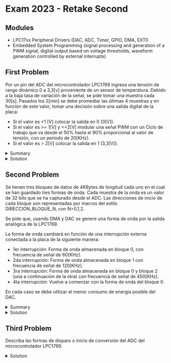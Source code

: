 # Exam 2023 - Retake Second

## Modules

- LPC17xx Peripheral Drivers (DAC, ADC, Timer, GPIO, DMA, EXTI)
- Embedded System Programming (signal processing and generation of a PWM signal, digital output based on voltage thresholds, waveform generation controlled by external interrupts)

## First Problem

Por un pin del ADC del microcontrolador LPC1769 ingresa una tensión de rango dinámico 0 a 3,3[v] proveniente de un sensor de temperatura. Debido a la baja tasa de variación de la señal, se pide tomar una muestra cada 30[s]. Pasados los 2[min] se debe promediar las últimas 4 muestras y en función de este valor, tomar una decisión sobre una salida digital de la placa:

- Si el valor es <1 [V] colocar la salida en 0 (0[V]).
- Si el valor es >= 1[V] y <=2[V] modular una señal PWM con un Ciclo de trabajo que va desde el 50% hasta el 90% proporcional al valor de tensión, con un periodo de 20[KHz].
- Si el valor es > 2[V] colocar la salida en 1 (3,3[V]).

<details><summary>Summary</summary>

Using the ADC, timers, and GPIOs of the LPC1769, this program should:

1. Sample a voltage signal every 30 seconds using the ADC.
2. After 2 minutes, calculate the average of the last 4 samples.
3. Based on the average voltage:
   - If **< 1V**, set the digital output pin to **0V**.
   - If **between 1V and 2V**, generate a **20 kHz PWM** with a duty cycle proportional to the voltage.
   - If **> 2V**, set the digital output pin to **3.3V**.
4. Handle the generation of the PWM signal using interrupts and timers.

Considering that:

1. Commented code: Ensure clarity in how each module works.
2. Efficient design: Optimize the ADC sampling and PWM signal generation process.

</details>

<details><summary>Solution</summary>

```c
/**
* @file r2-2023-ex1.c
* @brief Solution for the First Problem of the Retake for the Second 2023 Exam from Digital Electronics 3
* @author Ignacio Ledesma
* @license MIT
* @date 2024-11
*/

#include "LPC17xx.h"
#include "lpc17xx_adc.h"
#include "lpc17xx_gpio.h"
#include "lpc17xx_timer.h"
#include "lpc17xx_pinsel.h"

// Define ADC channel and digital output pin
#define ADC_CHANNEL_2 2              // ADC channel
#define OUTPUT_PIN (1 << 20)         // Assuming the output pin is P0.20
#define OUTPUT 1                     // Output pin configuration

#define N_SAMPLES 4                  // Number of samples for averaging

// Frequencies and times
#define ADC_FREQ 100000              // ADC sampling frequency (100 kHz)
#define PWM_PERIOD 50                // 1/20 kHz = 50 us

// Variables for storing samples and average
float samples[N_SAMPLES] = {0};      // Array for the last 4 samples
uint8_t index = 0;                  // Index for the sample array

// Function prototypes
void config_pins(void);
void init_adc(void);
void init_timer0(void);
void init_timer1(void);
float read_average(void);
void process_output(float average);
void update_sample(void);

int main(void) {
    // Initialization
    SystemInit();
    config_pins();
    init_adc();
    init_timer0();
    init_timer1();

    while (1) {
        // The main loop is controlled by timer interrupts
    }

    return 0;
}

void config_pins(void) {
    // Digital Output
    PINSEL_CFG_Type pin;
    pin.Portnum = PINSEL_PORT_0;
    pin.Pinnum = PINSEL_PIN_20;
    pin.Funcnum = PINSEL_FUNC_0; // GPIO
    pin.Pinmode = PINSEL_PINMODE_PULLDOWN;
    pin.OpenDrain = PINSEL_PINMODE_NORMAL;
    PINSEL_ConfigPin(&pin);
    GPIO_SetDir(PINSEL_PORT_0, OUTPUT_PIN, OUTPUT);  // Set P0.20 as output

    // ADC Channel 2
    pin.Pinnum = PINSEL_PIN_25; // Channel 2
    pin.Funcnum = PINSEL_FUNC_1; // ADC
    pin.Pinmode = PINSEL_PINMODE_TRISTATE; // Avoid imprecisions
    PINSEL_ConfigPin(&pin);
}

void init_adc(void) {
    ADC_Init(LPC_ADC, ADC_FREQ);
    ADC_ChannelCmd(LPC_ADC, ADC_CHANNEL_2, ENABLE);  // Enable ADC channel 2
}

void init_timer0(void) {
    TIM_TIMERCFG_Type timer_cfg;
    TIM_MATCHCFG_Type match_cfg;

    // Configure Timer0 for interrupts every 30 seconds
    timer_cfg.PrescaleOption = TIM_PRESCALE_USVAL;
    timer_cfg.PrescaleValue = 1000000;  // 1 second
    TIM_Init(LPC_TIM0, TIM_TIMER_MODE, &timer_cfg);

    // Set Match0 to occur every 30 seconds
    match_cfg.MatchChannel = 0;
    match_cfg.IntOnMatch = ENABLE;
    match_cfg.ResetOnMatch = ENABLE;
    match_cfg.StopOnMatch = DISABLE;
    match_cfg.MatchValue = 30;  // 30 seconds
    TIM_ConfigMatch(LPC_TIM0, &match_cfg);

    TIM_Cmd(LPC_TIM0, ENABLE);
    NVIC_EnableIRQ(TIMER0_IRQn);
}

void init_timer1(void) {
    TIM_TIMERCFG_Type timer_cfg;
    TIM_MATCHCFG_Type match_cfg;

    // Configure Timer1 for PWM generation
    timer_cfg.PrescaleOption = TIM_PRESCALE_USVAL;
    timer_cfg.PrescaleValue = 1;  // 1 microsecond per tick
    TIM_Init(LPC_TIM1, TIM_TIMER_MODE, &timer_cfg);

    // Match0 = duty cycle end
    match_cfg.MatchChannel = 0;
    match_cfg.IntOnMatch = ENABLE;
    match_cfg.ResetOnMatch = DISABLE;
    match_cfg.StopOnMatch = DISABLE;
    match_cfg.MatchValue = 25;  // Duty cycle starts at 50% minimum
    TIM_ConfigMatch(LPC_TIM1, &match_cfg);

    // Match1 = new cycle
    match_cfg.MatchChannel = 1;
    match_cfg.IntOnMatch = ENABLE;
    match_cfg.ResetOnMatch = ENABLE;
    match_cfg.StopOnMatch = DISABLE;
    match_cfg.MatchValue = PWM_PERIOD;
    TIM_ConfigMatch(LPC_TIM1, &match_cfg);

    NVIC_EnableIRQ(TIMER1_IRQn);
}

void TIMER0_IRQHandler(void) {
    update_sample();  // Update ADC sample

    // After 2 minutes (4 samples), calculate the average and process the output
    if (index == 4) {
        index = 0;  // Reset index
        float average = read_average();
        process_output(average);
    }

    TIM_ClearIntPending(LPC_TIM0, TIM_MR0_INT);
}

void update_sample(void) {
    ADC_StartCmd(LPC_ADC, ADC_START_NOW);

    // Wait for conversion to complete
    while (!ADC_ChannelGetStatus(LPC_ADC, ADC_CHANNEL_2, ADC_DATA_DONE));

    uint16_t adc_value = ADC_ChannelGetData(LPC_ADC, ADC_CHANNEL_2);
    float voltage = (adc_value / 4095.0) * 3.3; // Convert ADC to voltage

    samples[index] = voltage;
    index++;
}

float read_average(void) {
    float sum = 0;
    for (int i = 0; i < 4; i++) {
        sum += samples[i];
    }
    return sum / 4;
}

void process_output(float average) {
    if (average < 1.0) {
        // Disable Timer1
        TIM_Cmd(LPC_TIM1, DISABLE);
        // Set digital output to 0V
        GPIO_ClearValue(PINSEL_PORT_0, OUTPUT_PIN);
    } else if (average >= 1.0 && average <= 2.0) {
        // Generate PWM with duty cycle proportional to average
        uint32_t duty_cycle_time = (50 + (40 * (average - 1.0))) * 50;  // Duty cycle 50%-90%
        TIM_UpdateMatchValue(LPC_TIM1, 0, duty_cycle_time);
        TIM_ResetCounter(LPC_TIM1);
        TIM_Cmd(LPC_TIM1, ENABLE);
    } else {
        // Disable Timer1
        TIM_Cmd(LPC_TIM1, DISABLE);
        // Set digital output to 3.3V
        GPIO_SetValue(PINSEL_PORT_0, OUTPUT_PIN);
    }
}

void TIMER1_IRQHandler(void) {
    if (TIM_GetIntStatus(LPC_TIM1, TIM_MR0_INT)) {
        GPIO_ClearValue(PINSEL_PORT_0, OUTPUT_PIN);  // Set output to 0
        TIM_ClearIntPending(LPC_TIM1, TIM_MR0_INT);
    } else {
        GPIO_SetValue(PINSEL_PORT_0, OUTPUT_PIN);  // Set output to 1
        TIM_ClearIntPending(LPC_TIM1, TIM_MR1_INT);
    }
}
```
</details>

## Second Problem

Se tienen tres bloques de datos de 4KBytes de longitud cada uno en el cual se han guardado tres formas de onda. Cada muestra de la onda es un valor de 32 bits que se ha capturado desde el ADC. Las direcciones de inicio de cada bloque son representadas por macros del estilo DIRECCION_BLOQUE_N, con N=0,1,2.

Se pide que, usando DMA y DAC se genere una forma de onda por la salida analógica de la LPC1769.

La forma de onda cambiará en función de una interrupción externa conectada a la placa de la siguiente manera:

- 1er interrupción: Forma de onda almacenada en bloque 0, con frecuencia de señal de 60[KHz].
- 2da interrupción: Forma de onda almacenada en bloque 1 con frecuencia de señal de 120[KHz].
- 3ra interrupción: Forma de onda almacenada en bloque 0 y bloque 2 (una a continuación de la otra) con frecuencia de señal de 450[KHz].
- 4ta interrupción: Vuelve a comenzar con la forma de onda del bloque 0.

En cada caso se debe utilizar el menor consumo de energía posible del DAC.

<details><summary>Summary</summary>

The task requires generating waveforms using data stored in three memory blocks and outputting them via the DAC. DMA handles data transfers, and external interrupts control waveform selection and frequency changes. The implementation ensures minimal power consumption by using the DAC's low-power mode and efficient memory-to-peripheral data management. The requirements are:

1. Use the DAC in low-power mode to minimize power consumption.
2. Coordinate the DMA and DAC for efficient memory-to-peripheral transfers.
3. Handle external interrupts to switch blocks and waveform frequencies dynamically.
4. Ensure proper scaling of 32-bit samples to the 10-bit DAC output resolution.
5. Manage the transition between blocks without CPU intervention using DMA.

</details>

<details><summary>Solution</summary>

### **Warning**: this solution could have mistakes. Contributions are welcome! Please open an issue or submit a pull request if you have suggestions or improvements.

Missing improvements:

- Coordinate DMA with DAC for generating output signal
- Show contents of block 1 and 3 on the third interruption
- Ensure proper scaling of 32-bit samples to the 10-bit DAC output resolution.

```c
/**
* @file r2-2023-ex2.c
* @brief Solution for the Second Problem of the Retake for the Second 2023 Exam from Digital Electronics 3
* @author Ignacio Ledesma
* @license MIT
* @date 2024-11
*/

#include "LPC17xx.h"
#include "lpc17xx_dac.h"
#include "lpc17xx_gpio.h"
#include "lpc17xx_gpdma.h"
#include "lpc17xx_exti.h"
#include "lpc17xx_pinsel.h"

// Memory Block Addresses
#define BLOCK_0_ADDR 0x10000000  // Block 0
#define BLOCK_1_ADDR 0x10001000  // Block 1
#define BLOCK_2_ADDR 0x10002000  // Block 2

// DAC and DMA Configuration
#define SAMPLES_PER_BLOCK 1024
#define DAC_LOW_POWER 1
#define DAC_CLK_HZ 25000000  // DAC clock frequency (25 MHz)

// Waveform Frequencies
#define FREQ_60KHZ ((DAC_CLK_HZ) / (SAMPLES_PER_BLOCK * 60000))
#define FREQ_120KHZ ((DAC_CLK_HZ) / (SAMPLES_PER_BLOCK * 120000))
#define FREQ_450KHZ ((DAC_CLK_HZ) / (SAMPLES_PER_BLOCK * 450000))

// GPIO Pins
#define DAC_PIN ((uint32_t)(1 << 26))  // P0.26 DAC output
#define EXT_INT_PIN ((uint32_t)(1 << 10))  // P2.10 External interrupt (EINT0)

// Global Variables
volatile uint8_t current_waveform = 0;

// Function Prototypes
void configureDAC(void);
void configureDMA(uint32_t block_addr, uint32_t frequency);
void configureEXTI(void);
void configurePins(void);
void EINT0_IRQHandler(void);

int main(void) {
    SystemInit();

    // Configure peripherals
    configurePins();
    configureDAC();
    configureEXTI();

    // Start with block 0 and frequency 60 kHz
    configureDMA(BLOCK_0_ADDR, FREQ_60KHZ);

    while (1) {
        // System managed via interrupts
        __WFI();  // Wait for interrupt
    }
    return 0;
}

void configureDAC(void) {
    DAC_CONVERTER_CFG_Type dacConfig;

    dacConfig.CNT_ENA = ENABLE;  // Enable timeout mode
    dacConfig.DMA_ENA = ENABLE;  // Enable DMA
    DAC_ConfigDAConverterControl(LPC_DAC, &dacConfig);
    DAC_SetBias(LPC_DAC, DAC_LOW_POWER);  // Low-power mode
    DAC_Init(LPC_DAC);
}

void configureDMA(uint32_t block_addr, uint32_t frequency) {
    GPDMA_Channel_CFG_Type dmaConfig;

    // Stop current DMA transfer
    GPDMA_ChannelCmd(0, DISABLE);

    // Configure DMA channel
    dmaConfig.ChannelNum = 0;
    dmaConfig.SrcMemAddr = block_addr;  // Source: memory block
    dmaConfig.DstMemAddr = (uint32_t)&LPC_DAC->DACR;  // Destination: DAC
    dmaConfig.TransferSize = SAMPLES_PER_BLOCK;
    dmaConfig.TransferWidth = GPDMA_WIDTH_WORD;  // 32-bit transfer
    dmaConfig.TransferType = GPDMA_TRANSFERTYPE_M2P;  // Memory-to-peripheral
    dmaConfig.SrcConn = 0;  // Not applicable for memory
    dmaConfig.DstConn = GPDMA_CONN_DAC;
    dmaConfig.DMALLI = 0;  // No linked list

    GPDMA_Setup(&dmaConfig);
    DAC_SetDMATimeOut(LPC_DAC, frequency);  // Set timeout for the specified frequency
    GPDMA_ChannelCmd(0, ENABLE);
}

void configureEXTI(void) {
    EXTI_InitTypeDef extiConfig;

    extiConfig.EXTI_Line = EXTI_EINT0;
    extiConfig.EXTI_Mode = EXTI_MODE_EDGE_SENSITIVE;
    extiConfig.EXTI_polarity = EXTI_POLARITY_LOW_ACTIVE_OR_FALLING_EDGE;

    EXTI_Config(&extiConfig);
    EXTI_ClearEXTIFlag(EXTI_EINT0);
    NVIC_EnableIRQ(EINT0_IRQn);  // Enable in NVIC
}

void configurePins(void) {
    PINSEL_CFG_Type pinConfig;

    // Configure DAC output pin
    pinConfig.Portnum = PINSEL_PORT_0;
    pinConfig.Pinnum = 26;  // P0.26 DAC output
    pinConfig.Funcnum = PINSEL_FUNC_2;  // DAC function
    pinConfig.Pinmode = PINSEL_PINMODE_PULLUP;
    pinConfig.OpenDrain = PINSEL_PINMODE_NORMAL;
    PINSEL_ConfigPin(&pinConfig);

    // Configure external interrupt pin
    pinConfig.Portnum = PINSEL_PORT_2;
    pinConfig.Pinnum = 10;  // P2.10 External interrupt
    pinConfig.Funcnum = PINSEL_FUNC_1;  // EINT0 function
    pinConfig.Pinmode = PINSEL_PINMODE_PULLUP;
    pinConfig.OpenDrain = PINSEL_PINMODE_NORMAL;
    PINSEL_ConfigPin(&pinConfig);
}

void EINT0_IRQHandler(void) {
    // Update the current waveform
    current_waveform++;
    if (current_waveform > 3) current_waveform = 1;

    // Configure DMA for the selected waveform
    switch (current_waveform) {
        case 1:
            configureDMA(BLOCK_0_ADDR, FREQ_60KHZ);
            break;
        case 2:
            configureDMA(BLOCK_1_ADDR, FREQ_120KHZ);
            break;
        case 3:
            configureDMA(BLOCK_2_ADDR, FREQ_450KHZ);
            break;
    }

    EXTI_ClearEXTIFlag(EXTI_EINT0);  // Clear the interrupt flag
}
```
</details>

## Third Problem

Describa las formas de disparo o inicio de conversión del ADC del microcontrolador LPC1769.

<details><summary>Solution</summary>

## ADC Conversion Trigger Modes in LPC1769

The **LPC1769** microcontroller offers multiple ways to trigger the start of an Analog-to-Digital Conversion (ADC). The conversion can be triggered manually (via software) or automatically (via hardware) using different sources such as timers or external signals.

### 1. **Software Trigger (Manual Start)**
The conversion can be initiated manually through software using the ADC Control Register (**ADCR**).

- **How to trigger a conversion:**
   - Write to the **START[26:24]** field in the **ADCR** register.
   - To start the conversion immediately, set the **START[26:24]** field to `001`.

**Example using CMSIS:**
```c
ADC_StartCmd(LPC_ADC, ADC_START_NOW); // Trigger ADC conversion immediately
```

### 2. **External Event Triggers**
The ADC can be configured to start conversion automatically using external events, such as timer match signals or external interrupts.

#### **a. Timer Match Signals**
- ADC conversion can be triggered when a match event occurs in Timer0, Timer1, Timer2, or Timer3.
- Useful for synchronizing ADC conversions with periodic signals.

**START Field Values for Timer Triggers:**
- `100`: Start ADC on match event MAT0.1.
- `101`: Start ADC on match event MAT0.3.
- `110`: Start ADC on match event MAT1.0.
- `111`: Start ADC on match event MAT1.1.

#### **b. External Interrupts**
- ADC conversion can start upon detecting an external interrupt, such as **EINT0**.
- To configure this, set **START[26:24]** in the **ADCR** register to `010`.

### 3. **Continuous Conversion (Burst Mode)**
The ADC can perform continuous conversions using **burst mode**. This mode enables the ADC to continuously convert selected channels without additional software or hardware triggers.

- **How to enable burst mode:**
   - Set the **BURST** bit in the **ADCR** register.
   - This mode is ideal for applications requiring rapid, continuous data acquisition.

### ADC Control Register (ADCR)
The **ADCR** register contains key fields to configure and trigger ADC conversions:
- **START[26:24]**: Defines the conversion trigger source:
  - `000`: No start.
  - `001`: Software-triggered conversion.
  - `010`: Triggered by external interrupt (EINT0).
  - `011`: Triggered by capture event CAP0.1.
  - `100`: Timer match MAT0.1.
  - `101`: Timer match MAT0.3.
  - `110`: Timer match MAT1.0.
  - `111`: Timer match MAT1.1.
- **BURST**: Enables continuous conversion mode.

### Summary of Trigger Modes
1. **Software Trigger:** Manual control by writing to the **ADCR** register.
2. **Timer Match Trigger:** Automatic start upon timer match events (e.g., MAT0.1, MAT1.0).
3. **External Interrupt Trigger:** Automatic start using external interrupts (e.g., **EINT0**).
4. **Burst Mode:** Continuous ADC conversions without external triggers.

These options provide flexibility to adapt the ADC configuration to various application requirements, whether controlled manually or synchronized with hardware events.

</details>
